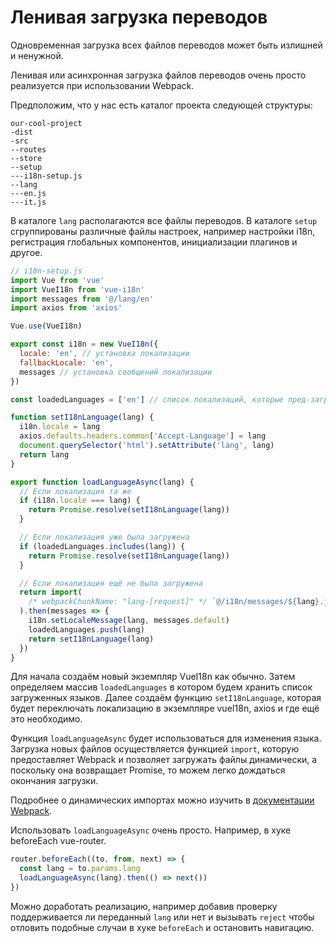 # Ленивая загрузка переводов

Одновременная загрузка всех файлов переводов может быть излишней и ненужной.

Ленивая или асинхронная загрузка файлов переводов очень просто реализуется при использовании Webpack.

Предположим, что у нас есть каталог проекта следующей структуры:

```
our-cool-project
-dist
-src
--routes
--store
--setup
---i18n-setup.js
--lang
---en.js
---it.js
```

В каталоге `lang` располагаются все файлы переводов. В каталоге `setup` сгруппированы различные файлы настроек, например настройки i18n, регистрация глобальных компонентов, инициализации плагинов и другое.

```js
// i18n-setup.js
import Vue from 'vue'
import VueI18n from 'vue-i18n'
import messages from '@/lang/en'
import axios from 'axios'

Vue.use(VueI18n)

export const i18n = new VueI18n({
  locale: 'en', // установка локализации
  fallbackLocale: 'en',
  messages // установка сообщений локализации
})

const loadedLanguages = ['en'] // список локализаций, которые пред-загружены

function setI18nLanguage(lang) {
  i18n.locale = lang
  axios.defaults.headers.common['Accept-Language'] = lang
  document.querySelector('html').setAttribute('lang', lang)
  return lang
}

export function loadLanguageAsync(lang) {
  // Если локализация та же
  if (i18n.locale === lang) {
    return Promise.resolve(setI18nLanguage(lang))
  }

  // Если локализация уже была загружена
  if (loadedLanguages.includes(lang)) {
    return Promise.resolve(setI18nLanguage(lang))
  }

  // Если локализация ещё не была загружена
  return import(
    /* webpackChunkName: "lang-[request]" */ `@/i18n/messages/${lang}.js`
  ).then(messages => {
    i18n.setLocaleMessage(lang, messages.default)
    loadedLanguages.push(lang)
    return setI18nLanguage(lang)
  })
}
```

Для начала создаём новый экземпляр VueI18n как обычно. Затем определяем массив `loadedLanguages` в котором будем хранить список загруженных языков. Далее создаём функцию `setI18nLanguage`, которая будет переключать локализацию в экземпляре vueI18n, axios и где ещё это необходимо.

Функция `loadLanguageAsync` будет использоваться для изменения языка. Загрузка новых файлов осуществляется функцией `import`, которую предоставляет Webpack и позволяет загружать файлы динамически, а поскольку она возвращает Promise, то можем легко дождаться окончания загрузки.

Подробнее о динамических импортах можно изучить в [документации Webpack](https://webpack.js.org/guides/code-splitting/#dynamic-imports).

Использовать `loadLanguageAsync` очень просто. Например, в хуке beforeEach vue-router.

```js
router.beforeEach((to, from, next) => {
  const lang = to.params.lang
  loadLanguageAsync(lang).then(() => next())
})
```

Можно доработать реализацию, например добавив проверку поддерживается ли переданный `lang` или нет и вызывать `reject` чтобы отловить подобные случаи в хуке `beforeEach` и остановить навигацию.
